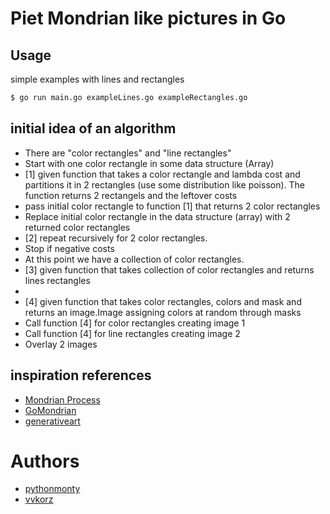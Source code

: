 # Piet Mondrian like pictures in Go

## Usage

simple examples with lines and rectangles

```bash
$ go run main.go exampleLines.go exampleRectangles.go
```

## initial idea of an algorithm

- There are "color rectangles" and "line rectangles"
- Start with one color rectangle in some data structure (Array)
- [1] given function that takes a color rectangle and lambda cost and partitions it in 2 rectangles (use some distribution like poisson). The function returns 2 rectangels and the leftover costs
- pass initial color rectangle to function [1] that returns 2 color rectangles
- Replace initial color rectangle in the data structure (array) with 2 returned color rectangles
- [2] repeat recursively for 2 color rectangles.
- Stop if negative costs
- At this point we have a collection of color rectangles.
- [3] given function that takes collection of color rectangles and returns lines rectangles
-
- [4] given function that takes color rectangles, colors and mask and returns an image.Image assigning colors at random through masks 
- Call function [4] for color rectangles creating image 1
- Call function [4] for line rectangles creating image 2
- Overlay 2 images


## inspiration references

- [Mondrian Process](https://citeseerx.ist.psu.edu/viewdoc/download?doi=10.1.1.564.8410&rep=rep1&type=pdf)
- [GoMondrian](https://github.com/8lall0/GoMondrian)
- [generativeart](https://github.com/jdxyw/generativeart)

# Authors

- [pythonmonty](https://github.com/pythonmonty)
- [vvkorz](https://github.com/vvkorz)